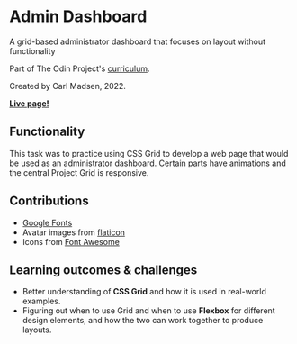 # Admin Dashboard

A grid-based administrator dashboard that focuses on layout without functionality

Part of The Odin Project's [curriculum](https://www.theodinproject.com/lessons/node-path-intermediate-html-and-css-admin-dashboard).

Created by Carl Madsen, 2022.

**[Live page!](https://elsaepo.github.io/odin-admin-dashboard/)**

## Functionality

This task was to practice using CSS Grid to develop a web page that would be used as an administrator dashboard. Certain parts have animations and the central Project Grid is responsive.

## Contributions

* [Google Fonts](https://fonts.google.com/)
* Avatar images from [flaticon](https://www.flaticon.com/)
* Icons from [Font Awesome](https://fontawesome.com/)

## Learning outcomes & challenges

* Better understanding of **CSS Grid** and how it is used in real-world examples.
* Figuring out when to use Grid and when to use **Flexbox** for different design elements, and how the two can work together to produce layouts.
